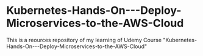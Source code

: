 # Kubernetes-Hands-On---Deploy-Microservices-to-the-AWS-Cloud

This is a reources repository of my learning of Udemy Course "Kubernetes-Hands-On---Deploy-Microservices-to-the-AWS-Cloud"
